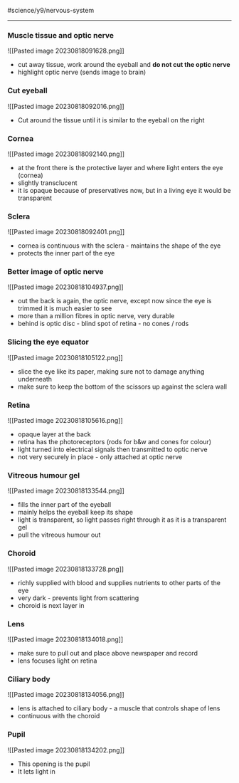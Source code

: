 #science/y9/nervous-system

---
### Muscle tissue and optic nerve
![[Pasted image 20230818091628.png]]
- cut away tissue, work around the eyeball and **do not cut the optic nerve**
- highlight optic nerve (sends image to brain)

### Cut eyeball 
![[Pasted image 20230818092016.png]]
- Cut around the tissue until it is similar to the eyeball on the right

### Cornea
![[Pasted image 20230818092140.png]]
- at the front there is the protective layer and where light enters the eye (cornea)
- slightly transclucent
- it is opaque because of preservatives now, but in a living eye it would be transparent

### Sclera
![[Pasted image 20230818092401.png]]
- cornea is continuous with the sclera - maintains the shape of the eye
- protects the inner part of the eye

### Better image of optic nerve
![[Pasted image 20230818104937.png]]
- out the back is again, the optic nerve, except now since the eye is trimmed it is much easier to see
- more than a million fibres in optic nerve, very durable
- behind is optic disc - blind spot of retina - no cones / rods

### Slicing the eye equator
![[Pasted image 20230818105122.png]]
- slice the eye like its paper, making sure not to damage anything underneath
- make sure to keep the bottom of the scissors up against the sclera wall

### Retina
![[Pasted image 20230818105616.png]]
- opaque layer at the back
- retina has the photoreceptors (rods for b&w and cones for colour)
- light turned into electrical signals then transmitted to optic nerve
- not very securely in place - only attached at optic nerve

### Vitreous humour gel
![[Pasted image 20230818133544.png]]
- fills the inner part of the eyeball
- mainly helps the eyeball keep its shape
- light is transparent, so light passes right through it as it is a transparent gel
- pull the vitreous humour out

### Choroid
![[Pasted image 20230818133728.png]]
- richly supplied with blood and supplies nutrients to other parts of the eye
- very dark - prevents light from scattering
- choroid is next layer in

### Lens
![[Pasted image 20230818134018.png]]
- make sure to pull out and place above newspaper and record
- lens focuses light on retina

### Ciliary body
![[Pasted image 20230818134056.png]]
- lens is attached to ciliary body - a muscle that controls shape of lens
- continuous with the choroid

### Pupil
![[Pasted image 20230818134202.png]]
- This opening is the pupil
- It lets light in